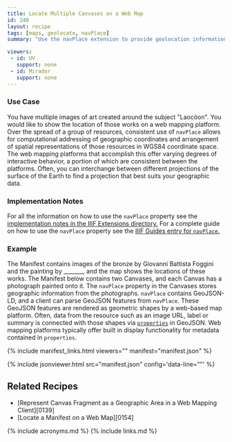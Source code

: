```yaml
---
title: Locate Multiple Canvases on a Web Map
id: 240
layout: recipe
tags: [maps, geolocate, navPlace]
summary: "Use the navPlace extension to provide geolocation information for the Canvas items of an IIIF Presentation API 3.0 Manifest."

viewers:
 - id: UV
   support: none
 - id: Mirador
   support: none
---
```


### Use Case
You have multiple images of art created around the subject "Laocöon". You would like to show the location of those works on a web mapping platform. Over the spread of a group of resources, consistent use of `navPlace` allows for computational addressing of geographic coordinates and arrangement of spatial representations of those resources in WGS84 coordinate space. The web mapping platforms that accomplish this offer varying degrees of interactive behavior, a portion of which are consistent between the platforms. Often, you can interchange between different projections of the surface of the Earth to find a projection that best suits your geographic data.

### Implementation Notes
For all the information on how to use the `navPlace` property see the [implementation notes in the IIIF Extensions directory.](https://iiif.io/api/extension/navplace/#5-implementation-notes) 
For a complete guide on how to use the `navPlace` property see the [IIIF Guides entry for `navPlace`.](https://preview.iiif.io/guides/41-navPlace/guides/iiif.io.api.extension.navplace/) 

### Example
The Manifest contains images of the bronze by Giovanni Battista Foggini and the painting by _______, and the map shows the locations of these works. 
The Manifest below contains two Canvases, and each Canvas has a photograph painted onto it. The `navPlace` property in the Canvases stores geographic information from the photographs. `navPlace` contains GeoJSON-LD, and a client can parse GeoJSON features from `navPlace`. These GeoJSON features are rendered as geometric shapes by a web-based map platform. Often, data from the resource such as an image URL, label or summary is connected with those shapes via [`properties`](https://tools.ietf.org/html/rfc7946#section-3.2) in GeoJSON.  Web mapping platforms typically offer built in display functionality for metadata contained in `properties`.

{% include manifest_links.html viewers="" manifest="manifest.json" %}

{% include jsonviewer.html src="manifest.json" config='data-line=""' %}

## Related Recipes
* [Represent Canvas Fragment as a Geographic Area in a Web Mapping Client][0139]
* [Locate a Manifest on a Web Map][0154]

{% include acronyms.md %}
{% include links.md %}
